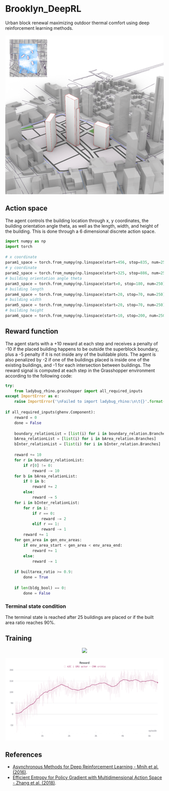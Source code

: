 # Brooklyn_DeepRL
Urban block renewal maximizing outdoor thermal comfort using deep reinforcement learning methods.

<p align="center">
  <img src="images/3.png" width='700'/>
</p>

## Action space
The agent controls the building location through x, y coordinates, the building orientation angle theta, as well as the length, width, and height of the building. This is done through a 6 dimensional discrete action space. 

```python
import numpy as np
import torch

# x coordinate
param1_space = torch.from_numpy(np.linspace(start=456, stop=835, num=250))
# y coordinate
param2_space = torch.from_numpy(np.linspace(start=325, stop=886, num=250))
# building orientation angle theta
param3_space = torch.from_numpy(np.linspace(start=0, stop=180, num=250))
# building length
param4_space = torch.from_numpy(np.linspace(start=20, stop=70, num=250))
# building width
param5_space = torch.from_numpy(np.linspace(start=20, stop=70, num=250))
# building height
param6_space = torch.from_numpy(np.linspace(start=10, stop=200, num=250))
```

## Reward function
The agent starts with a +10 reward at each step and receives a penalty of -10 if the placed building happens to be outside the superblock boundary, plus a -5 penalty if it is not inside any of the buildable plots. The agent is also penalized by -2 if one of the buildings placed is inside one of the existing buildings, and -1 for each intersection between buildings.
The reward signal is computed at each step in the Grasshopper environment according to the following code:

```python
try:
    from ladybug_rhino.grasshopper import all_required_inputs
except ImportError as e:
    raise ImportError('\nFailed to import ladybug_rhino:\n\t{}'.format(e))

if all_required_inputs(ghenv.Component):
    reward = 0
    done = False
    
    boundary_relationList = [list(i) for i in boundary_relation.Branches]
    bArea_relationList = [list(i) for i in bArea_relation.Branches]
    bInter_relationList = [list(i) for i in bInter_relation.Branches]
    
    reward += 10
    for r in boundary_relationList:
        if r[0] != 0:
            reward -= 10
    for b in bArea_relationList:
        if 0 in b:
            reward += 2
        else:
            reward -= 5
    for i in bInter_relationList:
        for r in i:
            if r == 0:
                reward -= 2
            elif r == 1:
                reward -= 1
        reward += 1
    for gen_area in gen_env_areas:
        if env_area_start < gen_area < env_area_end:
            reward += 1
        else:
            reward -= 1
    
    if builtarea_ratio >= 0.9:
        done = True
    
    if len(bldg_bool) == 0:
        done = False
```

### Terminal state condition
The terminal state is reached after 25 buildings are placed or if the built area ratio reaches 90%. 

## Training
<p align="center">
  <img src="images/brooklyn_a2c_comp.gif" width='700'/>
</p>
<p align="center">
  <img src="images/Reward_A2C.png" width='700'/>
</p>

## References
- [Asynchronous Methods for Deep Reinforcement Learning - Mnih et al. (2016)](https://arxiv.org/abs/1602.01783).
- [Efficient Entropy for Policy Gradient with Multidimensional Action Space - Zhang et al. (2018)](https://arxiv.org/abs/1806.00589).
